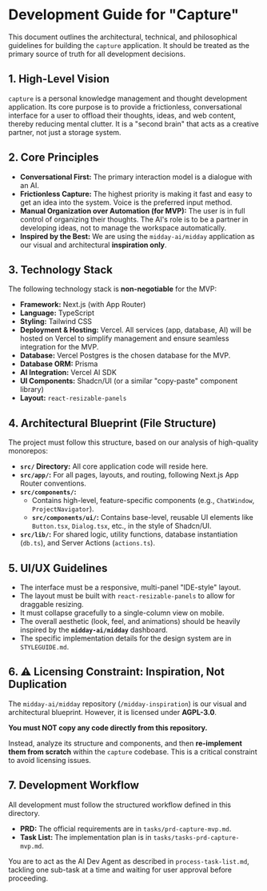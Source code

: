 # Development Guide for "Capture"

This document outlines the architectural, technical, and philosophical guidelines for building the `capture` application. It should be treated as the primary source of truth for all development decisions.

## 1. High-Level Vision

`capture` is a personal knowledge management and thought development application. Its core purpose is to provide a frictionless, conversational interface for a user to offload their thoughts, ideas, and web content, thereby reducing mental clutter. It is a "second brain" that acts as a creative partner, not just a storage system.

## 2. Core Principles

- **Conversational First:** The primary interaction model is a dialogue with an AI.
- **Frictionless Capture:** The highest priority is making it fast and easy to get an idea into the system. Voice is the preferred input method.
- **Manual Organization over Automation (for MVP):** The user is in full control of organizing their thoughts. The AI's role is to be a partner in developing ideas, not to manage the workspace automatically.
- **Inspired by the Best:** We are using the `midday-ai/midday` application as our visual and architectural **inspiration only**.

## 3. Technology Stack

The following technology stack is **non-negotiable** for the MVP:

- **Framework:** Next.js (with App Router)
- **Language:** TypeScript
- **Styling:** Tailwind CSS
- **Deployment & Hosting:** Vercel. All services (app, database, AI) will be hosted on Vercel to simplify management and ensure seamless integration for the MVP.
- **Database:** Vercel Postgres is the chosen database for the MVP.
- **Database ORM:** Prisma
- **AI Integration:** Vercel AI SDK
- **UI Components:** Shadcn/UI (or a similar "copy-paste" component library)
- **Layout:** `react-resizable-panels`

## 4. Architectural Blueprint (File Structure)

The project must follow this structure, based on our analysis of high-quality monorepos:

- **`src/` Directory:** All core application code will reside here.
- **`src/app/`:** For all pages, layouts, and routing, following Next.js App Router conventions.
- **`src/components/`:**
    - Contains high-level, feature-specific components (e.g., `ChatWindow`, `ProjectNavigator`).
    - **`src/components/ui/`:** Contains base-level, reusable UI elements like `Button.tsx`, `Dialog.tsx`, etc., in the style of Shadcn/UI.
- **`src/lib/`:** For shared logic, utility functions, database instantiation (`db.ts`), and Server Actions (`actions.ts`).

## 5. UI/UX Guidelines

- The interface must be a responsive, multi-panel "IDE-style" layout.
- The layout must be built with `react-resizable-panels` to allow for draggable resizing.
- It must collapse gracefully to a single-column view on mobile.
- The overall aesthetic (look, feel, and animations) should be heavily inspired by the **`midday-ai/midday`** dashboard.
- The specific implementation details for the design system are in `STYLEGUIDE.md`.

## 6. ⚠️ Licensing Constraint: Inspiration, Not Duplication

The `midday-ai/midday` repository (`/midday-inspiration`) is our visual and architectural blueprint. However, it is licensed under **AGPL-3.0**.

**You must NOT copy any code directly from this repository.**

Instead, analyze its structure and components, and then **re-implement them from scratch** within the `capture` codebase. This is a critical constraint to avoid licensing issues.

## 7. Development Workflow

All development must follow the structured workflow defined in this directory.

- **PRD:** The official requirements are in `tasks/prd-capture-mvp.md`.
- **Task List:** The implementation plan is in `tasks/tasks-prd-capture-mvp.md`.

You are to act as the AI Dev Agent as described in `process-task-list.md`, tackling one sub-task at a time and waiting for user approval before proceeding. 